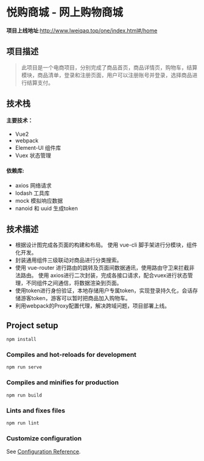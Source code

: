 # 悦购商城 - 网上购物商城

**项目上线地址**:http://www.lweiqaq.top/one/index.html#/home

## 项目描述

> 此项目是一个电商项目，分别完成了商品首页，商品详情页，购物车，结算模块，商品清单，登录和注册页面，用户可以注册账号并登录，选择商品进行结算支付。 

## 技术栈

#### 主要技术：

- Vue2
- webpack
- Element-UI 组件库
- Vuex 状态管理

#### 依赖库:

- axios 网络请求
- lodash 工具库
- mock 模拟响应数据
- nanoid 和 uuid 生成token

## 技术描述

- 根据设计图完成各页面的构建和布局。 使用 vue-cli  脚手架进行分模块，组件化开发。
- 封装通用组件三级联动对商品进行分类搜索。
- 使用 vue-router  进行路由的跳转及页面间数据通讯，使用路由守卫来拦截非法路由。 使用 axios进行二次封装，完成各接口请求，配合vuex进行状态管理，不同组件之间通信，将数据渲染到页面。
- 使用token进行身份验证，本地存储用户专属token，实现登录持久化，会话存储游客token，游客可以暂时把商品加入购物车。
- 利用webpack的Proxy配置代理，解决跨域问题，项目部署上线。


## Project setup
```
npm install
```

### Compiles and hot-reloads for development
```
npm run serve
```

### Compiles and minifies for production
```
npm run build
```

### Lints and fixes files
```
npm run lint
```

### Customize configuration
See [Configuration Reference](https://cli.vuejs.org/config/).

